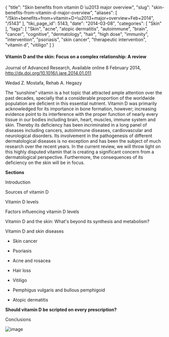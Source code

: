 {
    "title": "Skin benefits from vitamin D \u2013 major overview",
    "slug": "skin-benefits-from-vitamin-d-major-overview",
    "aliases": [
        "/Skin+benefits+from+vitamin+D+\u2013+major+overview+Feb+2014",
        "/5143"
    ],
    "tiki_page_id": 5143,
    "date": "2014-03-08",
    "categories": [
        "Skin"
    ],
    "tags": [
        "Skin",
        "acne",
        "atopic dermatitis",
        "autoimmune",
        "brain",
        "cancer",
        "cognitive",
        "dermatology",
        "hair",
        "high dose",
        "immunity",
        "intervention",
        "psoriasis",
        "skin cancer",
        "therapeutic intervention",
        "vitamin d",
        "vitiligo"
    ]
}


#### Vitamin D and the skin: Focus on a complex relationship: A review

Journal of Advanced Research, Available online 8 February 2014, http://dx.doi.org/10.1016/j.jare.2014.01.011

Wedad Z. Mostafa, Rehab A. Hegazy

The “sunshine” vitamin is a hot topic that attracted ample attention over the past decades, specially that a considerable proportion of the worldwide population are deficient in this essential nutrient. Vitamin D was primarily acknowledged for its importance in bone formation, however; increasing evidence point to its interference with the proper function of nearly every tissue in our bodies including brain, heart, muscles, immune system and skin. Thereby its deficiency has been incriminated in a long panel of diseases including cancers, autoimmune diseases, cardiovascular and neurological disorders. Its involvement in the pathogenesis of different dermatological diseases is no exception and has been the subject of much research over the recent years. In the current review, we will throw light on this highly disputed vitamin that is creating a significant concern from a dermatological perspective. Furthermore, the consequences of its deficiency on the skin will be in focus.

 **Sections** 

Introduction

Sources of vitamin D

Vitamin D levels

Factors influencing vitamin D levels

Vitamin D and the skin: What's beyond its synthesis and metabolism?

Vitamin D and skin diseases

* Skin cancer

* Psoriasis

* Acne and rosacea

* Hair loss

* Vitiligo

* Pemphigus vulgaris and bullous pemphigoid

* Atopic dermatitis

 **Should vitamin D be scripted on every prescription?** 

Conclusions

<img src="https://d378j1rmrlek7x.cloudfront.net/attachments/jpeg/skin-2014-f2.jpg" alt="image">